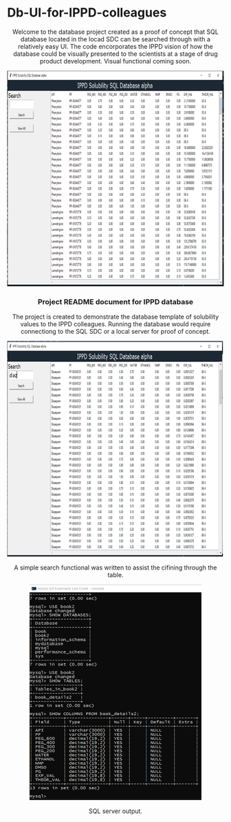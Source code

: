 # Db-UI-for-IPPD-colleagues

<p align="center">
    Welcome to the database project created as a proof of concept that SQL database located in the locad SDC can be searched through with a relatively easy UI. The code encorporates the IPPD vision of how the database could be visually presented to the scientists at a stage of drug product development. Visual functional coming soon.

<!-- PROJECT LOGO -->
<br />
<p align="center">
  <a href="https://github.com/AlexBoldin/Db-UI-for-IPPD-colleagues/blob/main/README.md">
    <img src="/images_description/GUI1.png" alt="UI created for reading the db." width="800" height="500">
  </a>

<h3 align="center">Project README document for IPPD database</h3>

<p align="center">
    The project is created to demonstrate the database template of solubility values to the IPPD colleagues.
    Running the database would require connectiong to the SQL SDC or a local server for proof of concept.

<p align="center">
  <a alt="Functional">
    <img src="/images_description/GUI2.png" alt="UI created for reading the db." width="800" height="500">
  </a>    
<p align="center">
    A simple search functional was written to assist the cifining through the table.
  
  
<p align="center">
  <a alt="Functional">
    <img src="/images_description/SQL_server.png" alt="SQL server." width="400" height="500">
  </a>    
<p align="center">
    SQL server output.
  
  
   <br />
  </p>
</p>
